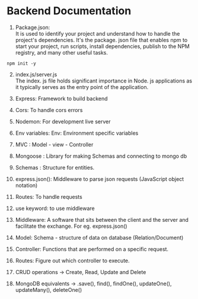 # Backend Documentation
 
 1. Package.json: <br/>
It is used to identify your project and understand how to handle the project's dependencies. It's the package. json file that enables npm to start your project, run scripts, install dependencies, publish to the NPM registry, and many other useful tasks.

 `npm init -y`
 
 2. index.js/server.js <br/>
 The index. js file holds significant importance in Node. js applications as it typically serves as the entry point of the application. 

3. Express: Framework to build backend
4. Cors: To handle cors errors
5. Nodemon: For development live server
6. Env variables: Env: Environment specific variables
7. MVC : Model - view - Controller
8. Mongoose : Library for making Schemas and connecting to mongo db
9. Schemas : Structure for entities.
10. express.json(): Middleware to parse json requests (JavaScript object notation)
11. Routes: To handle requests
12. use keyword: to use middleware
13. Middleware: A software that sits between the client and the server and facilitate the exchange. For eg. express.json()
14. Model: Schema - structure of data on database (Relation/Document)
15. Controller: Functions that are performed on a specific request.
16. Routes: Figure out which controller to execute.
17. CRUD operations -> Create, Read, Update and Delete
18. MongoDB equivalents -> .save(), find(), findOne(), updateOne(), updateMany(), deleteOne()
